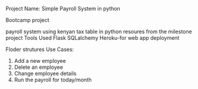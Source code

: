 Project Name: Simple Payroll System in python

Bootcamp  project

payroll system using kenyan tax table in python resoures from the milestone project
Tools Used Flask SQLalchemy Heroku-for web app deployment 

Floder strutures
Use Cases:
  1. Add a new employee
  2. Delete an employee
  3. Change employee details
  4. Run the payroll for today/month
